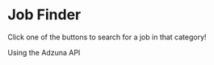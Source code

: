 # Job Finder

Click one of the buttons to search for a job in that category! 

Using the Adzuna API
